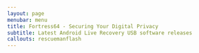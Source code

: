 ```yaml
---
layout: page
menubar: menu
title: Fortress64 - Securing Your Digital Privacy
subtitle: Latest Android Live Recovery USB software releases
callouts: rescuemanflash
---
```


